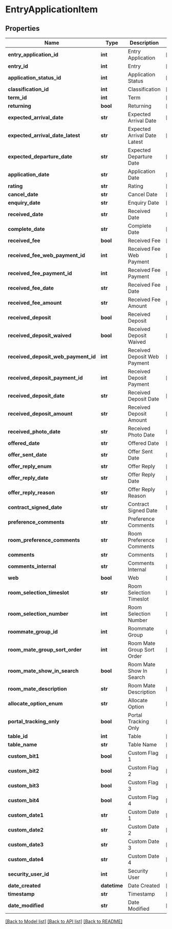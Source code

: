 # EntryApplicationItem

## Properties
Name | Type | Description | Notes
------------ | ------------- | ------------- | -------------
**entry_application_id** | **int** | Entry Application | [optional] 
**entry_id** | **int** | Entry | [optional] 
**application_status_id** | **int** | Application Status | [optional] 
**classification_id** | **int** | Classification | [optional] 
**term_id** | **int** | Term | [optional] 
**returning** | **bool** | Returning | [optional] 
**expected_arrival_date** | **str** | Expected Arrival Date | [optional] 
**expected_arrival_date_latest** | **str** | Expected Arrival Date Latest | [optional] 
**expected_departure_date** | **str** | Expected Departure Date | [optional] 
**application_date** | **str** | Application Date | [optional] 
**rating** | **str** | Rating | [optional] 
**cancel_date** | **str** | Cancel Date | [optional] 
**enquiry_date** | **str** | Enquiry Date | [optional] 
**received_date** | **str** | Received Date | [optional] 
**complete_date** | **str** | Complete Date | [optional] 
**received_fee** | **bool** | Received Fee | [optional] 
**received_fee_web_payment_id** | **int** | Received Fee Web Payment | [optional] 
**received_fee_payment_id** | **int** | Received Fee Payment | [optional] 
**received_fee_date** | **str** | Received Fee Date | [optional] 
**received_fee_amount** | **str** | Received Fee Amount | [optional] 
**received_deposit** | **bool** | Received Deposit | [optional] 
**received_deposit_waived** | **bool** | Received Deposit Waived | [optional] 
**received_deposit_web_payment_id** | **int** | Received Deposit Web Payment | [optional] 
**received_deposit_payment_id** | **int** | Received Deposit Payment | [optional] 
**received_deposit_date** | **str** | Received Deposit Date | [optional] 
**received_deposit_amount** | **str** | Received Deposit Amount | [optional] 
**received_photo_date** | **str** | Received Photo Date | [optional] 
**offered_date** | **str** | Offered Date | [optional] 
**offer_sent_date** | **str** | Offer Sent Date | [optional] 
**offer_reply_enum** | **str** | Offer Reply | [optional] 
**offer_reply_date** | **str** | Offer Reply Date | [optional] 
**offer_reply_reason** | **str** | Offer Reply Reason | [optional] 
**contract_signed_date** | **str** | Contract Signed Date | [optional] 
**preference_comments** | **str** | Preference Comments | [optional] 
**room_preference_comments** | **str** | Room Preference Comments | [optional] 
**comments** | **str** | Comments | [optional] 
**comments_internal** | **str** | Comments Internal | [optional] 
**web** | **bool** | Web | [optional] 
**room_selection_timeslot** | **str** | Room Selection Timeslot | [optional] 
**room_selection_number** | **int** | Room Selection Number | [optional] 
**roommate_group_id** | **int** | Roommate Group | [optional] 
**room_mate_group_sort_order** | **int** | Room Mate Group Sort Order | [optional] 
**room_mate_show_in_search** | **bool** | Room Mate Show In Search | [optional] 
**room_mate_description** | **str** | Room Mate Description | [optional] 
**allocate_option_enum** | **str** | Allocate Option | [optional] 
**portal_tracking_only** | **bool** | Portal Tracking Only | [optional] 
**table_id** | **int** | Table | [optional] 
**table_name** | **str** | Table Name | [optional] 
**custom_bit1** | **bool** | Custom Flag 1 | [optional] 
**custom_bit2** | **bool** | Custom Flag 2 | [optional] 
**custom_bit3** | **bool** | Custom Flag 3 | [optional] 
**custom_bit4** | **bool** | Custom Flag 4 | [optional] 
**custom_date1** | **str** | Custom Date 1 | [optional] 
**custom_date2** | **str** | Custom Date 2 | [optional] 
**custom_date3** | **str** | Custom Date 3 | [optional] 
**custom_date4** | **str** | Custom Date 4 | [optional] 
**security_user_id** | **int** | Security User | [optional] 
**date_created** | **datetime** | Date Created | [optional] 
**timestamp** | **str** | Timestamp | [optional] 
**date_modified** | **str** | Date Modified | [optional] 

[[Back to Model list]](../README.md#documentation-for-models) [[Back to API list]](../README.md#documentation-for-api-endpoints) [[Back to README]](../README.md)


